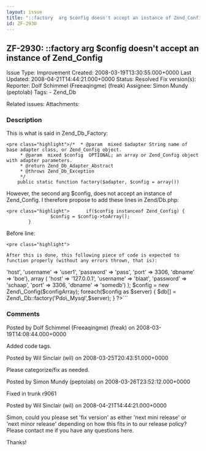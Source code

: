 ```yaml
---
layout: issue
title: "::factory  arg $config doesn't accept an instance of Zend_Config"
id: ZF-2930
---
```


ZF-2930: ::factory arg $config doesn't accept an instance of Zend\_Config
-------------------------------------------------------------------------

 Issue Type: Improvement Created: 2008-03-19T13:30:55.000+0000 Last Updated: 2008-04-21T14:44:21.000+0000 Status: Resolved Fix version(s): 
 Reporter:  Dolf Schimmel (Freeaqingme) (freak)  Assignee:  Simon Mundy (peptolab)  Tags: - Zend\_Db
 
 Related issues: 
 Attachments: 
### Description

This is what is said in Zend\_Db\_Factory:

 
    <pre class="highlight">/*  * @param  mixed $adapter String name of base adapter class, or Zend_Config object.
         * @param  mixed $config  OPTIONAL; an array or Zend_Config object with adapter parameters.
         * @return Zend_Db_Adapter_Abstract
         * @throws Zend_Db_Exception
         */
        public static function factory($adapter, $config = array())

However, the second arg $config, does not accept an instance of Zend\_Config. I therefore propose to add these lines in Zend/Db.php:

 
    <pre class="highlight">      if($config instanceof Zend_Config) {
                    $config = $config->toArray();
            }

Before line:

 
    <pre class="highlight">
    
    After this is done, this following piece of code is expected to function properly (without any errors thrown, that is):


<?php error\_reporting(E\_ALL); require\_once 'Zend/Db.php'; require\_once 'Zend/Config.php'; $configArray = array( array ( 'host' => 'host', 'username' => 'user1', 'password' => 'pass', 'port' => 3306, 'dbname' => 'boe'), array ( 'host' => '127.0.0.1', 'username' => 'blaat', 'password' => 'schaap', 'port' => 3306, 'dbname' => 'somedb') ); $config = new Zend\_Config($configArray); foreach($config as $server) { $db[] = Zend\_Db::factory('Pdo\_Mysql',$server); } ?>```

 

 

### Comments

Posted by Dolf Schimmel (Freeaqingme) (freak) on 2008-03-19T14:08:44.000+0000

Added code tags.

 

 

Posted by Wil Sinclair (wil) on 2008-03-25T20:43:51.000+0000

Please categorize/fix as needed.

 

 

Posted by Simon Mundy (peptolab) on 2008-03-26T23:52:12.000+0000

Fixed in trunk r9061

 

 

Posted by Wil Sinclair (wil) on 2008-04-21T14:44:21.000+0000

Simon, could you please set 'fix version' as either 'next mini release' or 'next minor release' depending on how this fits in to our release policy? Please contact me if you have any questions here.

Thanks!

 

 